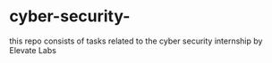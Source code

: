 # cyber-security-
this repo consists of tasks related to the cyber security internship by Elevate Labs
